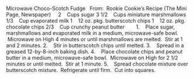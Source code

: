 Microwave Choco-Scotch Fudge
 
From:  Rookie Cookie’s Recipe (The Mini Page, Newspaper)
 
 
2    Cups sugar
3 1/2    Cups miniature marshmallows
1/3    Cup evaporated milk
1    12 oz. pkg. butterscotch chips
1    12 oz. pkg. chocolate chips
2/3    Cup crunchy peanut butter
    
 
1.    Place sugar, marshmallows and evaporated milk in a medium, microwave-safe bowl.  Microwave on High 4 minutes or until marshmallows are melted.  Stir at 1 and 2 minutes.
2.    Stir in butterscotch chips until melted.
3.    Spread in a greased 12-by-8-inch baking dish.
4.    Place chocolate chips and peanut butter in a medium, microwave-safe bowl.  Microwave on High for 2 1/2 minutes or until melted.  Stir at 1 minute.
5.    Spread chocolate mixture over butterscotch mixture.  Refrigerate until firm.  Cut into squares.
 

